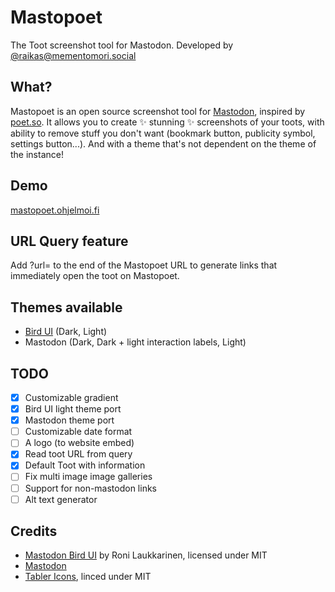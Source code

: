 # Mastopoet

The Toot screenshot tool for Mastodon. Developed by [@raikas@mementomori.social](https://mementomori.social/@raikas)

## What?

Mastopoet is an open source screenshot tool for [Mastodon](https://joinmastodon.org), inspired by [poet.so](https://poet.so).
It allows you to create ✨ stunning ✨ screenshots of your toots, with ability to remove stuff you don't want (bookmark button, publicity symbol, settings button...). And with a theme that's not dependent on the theme of the instance!

## Demo

[mastopoet.ohjelmoi.fi](https://mastopoet.ohjelmoi.fi)

## URL Query feature

Add ?url=<toot url> to the end of the Mastopoet URL to generate links that immediately open the toot on Mastopoet.

## Themes available

- [Bird UI](https://github.com/ronilaukkarinen/mastodon-bird-ui) (Dark, Light)
- Mastodon (Dark, Dark + light interaction labels, Light)

## TODO

- [x] Customizable gradient
- [x] Bird UI light theme port
- [x] Mastodon theme port
- [ ] Customizable date format
- [ ] A logo (to website embed)
- [x] Read toot URL from query
- [x] Default Toot with information
- [ ] Fix multi image image galleries
- [ ] Support for non-mastodon links
- [ ] Alt text generator

## Credits

- [Mastodon Bird UI](https://github.com/ronilaukkarinen/mastodon-bird-ui/) by Roni Laukkarinen, licensed under MIT
- [Mastodon](https://github.com/mastodon/mastodon)
- [Tabler Icons](https://tabler-icons.io), linced under MIT
